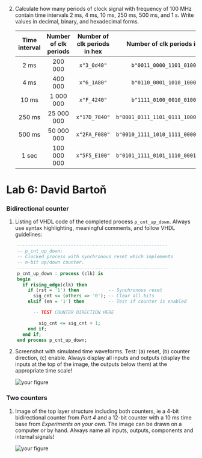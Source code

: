 2. Calculate how many periods of clock signal with frequency of 100&nbsp;MHz contain time intervals 2&nbsp;ms, 4&nbsp;ms, 10&nbsp;ms, 250&nbsp;ms, 500&nbsp;ms, and 1&nbsp;s. Write values in decimal, binary, and hexadecimal forms.

   | **Time interval** | **Number of clk periods** | **Number of clk periods in hex** | **Number of clk periods in binary** |
   | :-: | :-: | :-: | :-: |
   | 2&nbsp;ms | 200 000 | `x"3_0d40"` | `b"0011_0000_1101_0100_0000"` |
   | 4&nbsp;ms | 400 000 |  `x"6_1A80"` | `b"0110_0001_1010_1000_0000"` |
   | 10&nbsp;ms | 1 000 000 |  `x"F_4240"` | `b"1111_0100_0010_0100_0000"` |
   | 250&nbsp;ms | 25 000 000 |  `x"17D_7840"` | `b"0001_0111_1101_0111_1000_0100_0000"` |
   | 500&nbsp;ms | 50 000 000 |  `x"2FA_F080"` | `b"0010_1111_1010_1111_0000_1000_0000"` |
   | 1&nbsp;sec | 100 000 000 | `x"5F5_E100"` | `b"0101_1111_0101_1110_0001_0000_0000"` |

<a name="part1"></a>


# Lab 6: David Bartoň

### Bidirectional counter

1. Listing of VHDL code of the completed process `p_cnt_up_down`. Always use syntax highlighting, meaningful comments, and follow VHDL guidelines:

```vhdl
    --------------------------------------------------------
    -- p_cnt_up_down:
    -- Clocked process with synchronous reset which implements
    -- n-bit up/down counter.
    --------------------------------------------------------
    p_cnt_up_down : process (clk) is
    begin
      if rising_edge(clk) then
        if (rst = '1') then           -- Synchronous reset
          sig_cnt <= (others => '0'); -- Clear all bits
        elsif (en = '1') then         -- Test if counter is enabled

          -- TEST COUNTER DIRECTION HERE

            sig_cnt <= sig_cnt + 1;
        end if;
      end if;
    end process p_cnt_up_down;
```

2. Screenshot with simulated time waveforms. Test: (a) reset, (b) counter direction, (c) enable. Always display all inputs and outputs (display the inputs at the top of the image, the outputs below them) at the appropriate time scale!

   ![your figure]()

### Two counters

1. Image of the top layer structure including both counters, ie a 4-bit bidirectional counter from *Part 4* and a 12-bit counter with a 10 ms time base from *Experiments on your own*. The image can be drawn on a computer or by hand. Always name all inputs, outputs, components and internal signals!

   ![your figure]()
